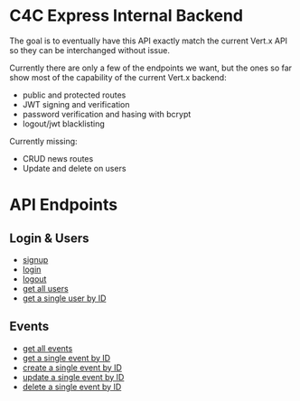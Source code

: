 # C4C Express Internal Backend

The goal is to eventually have this API exactly match the current Vert.x API so they can be interchanged without issue.

Currently there are only a few of the endpoints we want, but the ones so far show most of the capability of the current Vert.x backend:

- public and protected routes
- JWT signing and verification
- password verification and hasing with bcrypt
- logout/jwt blacklisting

Currently missing:

- CRUD news routes
- Update and delete on users

# API Endpoints

## Login & Users

- [signup](api/login&users.md/#post-signup)
- [login](api/login&users.md/#post-login)
- [logout](api/login&users.md/#post-login)
- [get all users](api/login&users.md/#get-users)
- [get a single user by ID](api/login&users.md/#get-usersid)

## Events

- [get all events](api/events.md/#get-events)
- [get a single event by ID](api/events.md/#get-eventsid)
- [create a single event by ID](api/events.md/#post-eventsid)
- [update a single event by ID](api/events.md/#put-eventsid)
- [delete a single event by ID](api/events.md/#delete-eventsid)
